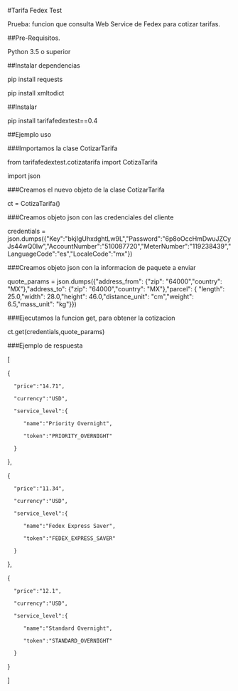 #Tarifa Fedex Test

Prueba: funcion que consulta Web Service de Fedex para cotizar tarifas.



##Pre-Requisitos.

Python 3.5 o superior



##Instalar dependencias

pip install requests

pip install xmltodict




##Instalar

pip install tarifafedextest==0.4



##Ejemplo uso

###Importamos la clase CotizarTarifa

from tarifafedextest.cotizatarifa import CotizaTarifa

import json



###Creamos el nuevo objeto de la clase CotizarTarifa

ct = CotizaTarifa()



###Creamos objeto json con las credenciales del cliente

credentials = json.dumps({"Key":"bkjIgUhxdghtLw9L","Password":"6p8oOccHmDwuJZCyJs44wQ0Iw","AccountNumber":"510087720","MeterNumber":"119238439","LanguageCode":"es","LocaleCode":"mx"})



###Creamos objeto json con la informacion de paquete a enviar

quote_params = json.dumps({"address_from": {"zip": "64000","country": "MX"},"address_to": {"zip": "64000","country": "MX"},"parcel": {       "length": 25.0,"width": 28.0,"height": 46.0,"distance_unit": "cm","weight": 6.5,"mass_unit": "kg"}})



###Ejecutamos la funcion get, para obtener la cotizacion

ct.get(credentials,quote_params)



###Ejemplo de respuesta

   [

   {

      "price":"14.71",

      "currency":"USD",

      "service_level":{

         "name":"Priority Overnight",

         "token":"PRIORITY_OVERNIGHT"

      }

   },

   {

      "price":"11.34",

      "currency":"USD",

      "service_level":{

         "name":"Fedex Express Saver",

         "token":"FEDEX_EXPRESS_SAVER"

      }

   },

   {

      "price":"12.1",

      "currency":"USD",

      "service_level":{

         "name":"Standard Overnight",

         "token":"STANDARD_OVERNIGHT"

      }

   }

   ]
